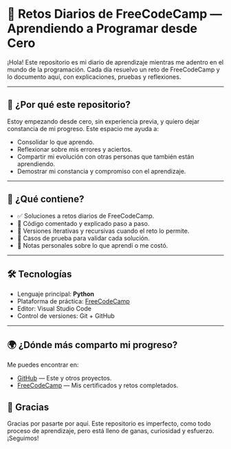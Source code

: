 # 🌱 Retos Diarios de FreeCodeCamp — Aprendiendo a Programar desde Cero

¡Hola! Este repositorio es mi diario de aprendizaje mientras me adentro en el mundo de la programación. Cada día resuelvo un reto de FreeCodeCamp y lo documento aquí, con explicaciones, pruebas y reflexiones.

---

## 🎯 ¿Por qué este repositorio?

Estoy empezando desde cero, sin experiencia previa, y quiero dejar constancia de mi progreso. Este espacio me ayuda a:

- Consolidar lo que aprendo.
- Reflexionar sobre mis errores y aciertos.
- Compartir mi evolución con otras personas que también están aprendiendo.
- Demostrar mi constancia y compromiso con el aprendizaje.

---

## 🧠 ¿Qué contiene?

- ✅ Soluciones a retos diarios de FreeCodeCamp.
- 📝 Código comentado y explicado paso a paso.
- 🔁 Versiones iterativas y recursivas cuando el reto lo permite.
- 🧪 Casos de prueba para validar cada solución.
- 💬 Notas personales sobre lo que aprendí o me costó.

---

## 🛠️ Tecnologías

- Lenguaje principal: **Python**
- Plataforma de práctica: [FreeCodeCamp](https://www.freecodecamp.org/)
- Editor: Visual Studio Code
- Control de versiones: Git + GitHub

---

## 🌍 ¿Dónde más comparto mi progreso?

Me puedes encontrar en:

- [GitHub](https://github.com/BitAnima) — Este y otros proyectos.
- [FreeCodeCamp](https://www.freecodecamp.org/bitanima) — Mis certificados y retos completados.

## 🙌 Gracias

Gracias por pasarte por aquí. Este repositorio es imperfecto, como todo proceso de aprendizaje, pero está lleno de ganas, curiosidad y esfuerzo.  
¡Seguimos!
